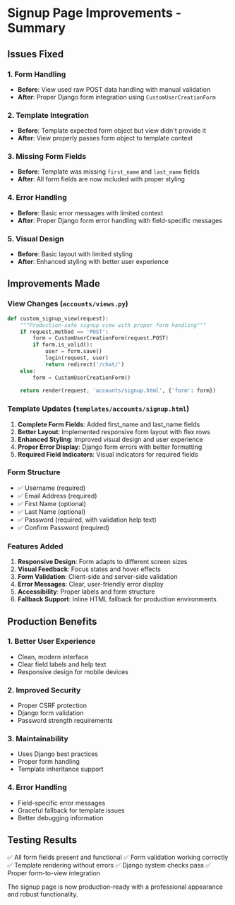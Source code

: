 # Signup Page Improvements - Summary

## Issues Fixed

### 1. **Form Handling**
- **Before**: View used raw POST data handling with manual validation
- **After**: Proper Django form integration using `CustomUserCreationForm`

### 2. **Template Integration** 
- **Before**: Template expected form object but view didn't provide it
- **After**: View properly passes form object to template context

### 3. **Missing Form Fields**
- **Before**: Template was missing `first_name` and `last_name` fields
- **After**: All form fields are now included with proper styling

### 4. **Error Handling**
- **Before**: Basic error messages with limited context
- **After**: Proper Django form error handling with field-specific messages

### 5. **Visual Design**
- **Before**: Basic layout with limited styling
- **After**: Enhanced styling with better user experience

## Improvements Made

### View Changes (`accounts/views.py`)
```python
def custom_signup_view(request):
    """Production-safe signup view with proper form handling"""
    if request.method == 'POST':
        form = CustomUserCreationForm(request.POST)
        if form.is_valid():
            user = form.save()
            login(request, user)
            return redirect('/chat/')
    else:
        form = CustomUserCreationForm()
    
    return render(request, 'accounts/signup.html', {'form': form})
```

### Template Updates (`templates/accounts/signup.html`)
1. **Complete Form Fields**: Added first_name and last_name fields
2. **Better Layout**: Implemented responsive form layout with flex rows
3. **Enhanced Styling**: Improved visual design and user experience
4. **Proper Error Display**: Django form errors with better formatting
5. **Required Field Indicators**: Visual indicators for required fields

### Form Structure
- ✅ Username (required)
- ✅ Email Address (required)  
- ✅ First Name (optional)
- ✅ Last Name (optional)
- ✅ Password (required, with validation help text)
- ✅ Confirm Password (required)

### Features Added
1. **Responsive Design**: Form adapts to different screen sizes
2. **Visual Feedback**: Focus states and hover effects
3. **Form Validation**: Client-side and server-side validation
4. **Error Messages**: Clear, user-friendly error display
5. **Accessibility**: Proper labels and form structure
6. **Fallback Support**: Inline HTML fallback for production environments

## Production Benefits

### 1. **Better User Experience**
- Clean, modern interface
- Clear field labels and help text
- Responsive design for mobile devices

### 2. **Improved Security** 
- Proper CSRF protection
- Django form validation
- Password strength requirements

### 3. **Maintainability**
- Uses Django best practices
- Proper form handling
- Template inheritance support

### 4. **Error Handling**
- Field-specific error messages
- Graceful fallback for template issues
- Better debugging information

## Testing Results
✅ All form fields present and functional
✅ Form validation working correctly  
✅ Template rendering without errors
✅ Django system checks pass
✅ Proper form-to-view integration

The signup page is now production-ready with a professional appearance and robust functionality.